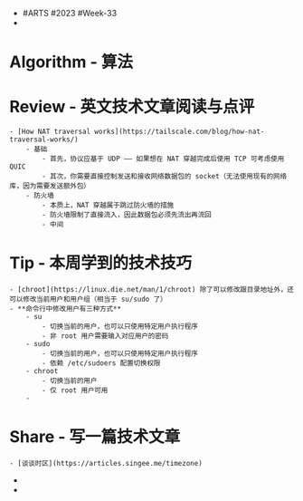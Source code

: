 - #ARTS #2023 #Week-33
-
# Algorithm - 算法
# Review - 英文技术文章阅读与点评
	- [How NAT traversal works](https://tailscale.com/blog/how-nat-traversal-works/)
		- 基础
			- 首先，协议应基于 UDP —— 如果想在 NAT 穿越完成后使用 TCP 可考虑使用 QUIC
			- 其次，你需要直接控制发送和接收网络数据包的 socket（无法使用现有的网络库，因为需要发送额外包）
		- 防火墙
			- 本质上，NAT 穿越属于跳过防火墙的措施
			- 防火墙限制了直接流入，因此数据包必须先流出再流回
			- 中间
# Tip - 本周学到的技术技巧
	- [chroot](https://linux.die.net/man/1/chroot) 除了可以修改跟目录地址外，还可以修改当前用户和用户组（相当于 su/sudo 了）
	- **命令行中修改用户有三种方式**
		- su
			- 切换当前的用户，也可以只使用特定用户执行程序
			- 非 root 用户需要输入对应用户的密码
		- sudo
			- 切换当前的用户，也可以只使用特定用户执行程序
			- 依赖 /etc/sudoers 配置切换权限
		- chroot
			- 切换当前的用户
			- 仅 root 用户可用
		-
# Share - 写一篇技术文章
	- [谈谈时区](https://articles.singee.me/timezone)
-
-